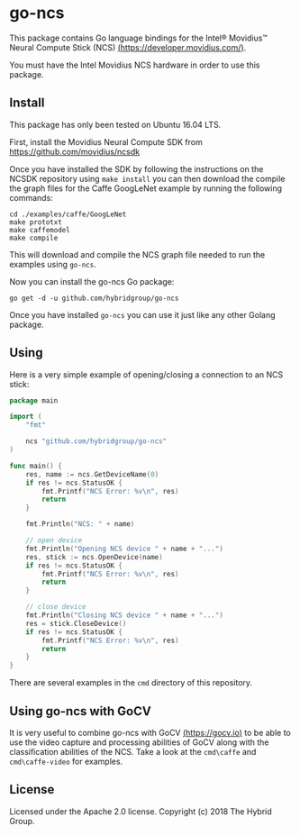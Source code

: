 # go-ncs

This package contains Go language bindings for the Intel® Movidius™ Neural Compute Stick (NCS) [(https://developer.movidius.com/)](https://developer.movidius.com/).

You must have the Intel Movidius NCS hardware in order to use this package.

## Install

This package has only been tested on Ubuntu 16.04 LTS.

First, install the Movidius Neural Compute SDK from https://github.com/movidius/ncsdk

Once you have installed the SDK by following the instructions on the NCSDK repository using `make install` you can then download the compile the graph files for the Caffe GoogLeNet example by running the following commands:

    cd ./examples/caffe/GoogLeNet
    make prototxt
    make caffemodel
    make compile

This will download and compile the NCS graph file needed to run the examples using `go-ncs`.

Now you can install the go-ncs Go package:

    go get -d -u github.com/hybridgroup/go-ncs

Once you have installed `go-ncs` you can use it just like any other Golang package.

## Using

Here is a very simple example of opening/closing a connection to an NCS stick:

```go
package main

import (
	"fmt"

	ncs "github.com/hybridgroup/go-ncs"
)

func main() {
	res, name := ncs.GetDeviceName(0)
	if res != ncs.StatusOK {
		fmt.Printf("NCS Error: %v\n", res)
		return
	}

	fmt.Println("NCS: " + name)

	// open device
	fmt.Println("Opening NCS device " + name + "...")
	res, stick := ncs.OpenDevice(name)
	if res != ncs.StatusOK {
		fmt.Printf("NCS Error: %v\n", res)
		return
	}

	// close device
	fmt.Println("Closing NCS device " + name + "...")
	res = stick.CloseDevice()
	if res != ncs.StatusOK {
		fmt.Printf("NCS Error: %v\n", res)
		return
	}
}
```

There are several examples in the `cmd` directory of this repository.

## Using go-ncs with GoCV

It is very useful to combine go-ncs with GoCV [(https://gocv.io)](https://gocv.io) to be able to use the video capture and processing abilities of GoCV along with the classification abilities of the NCS. Take a look at the `cmd\caffe` and `cmd\caffe-video` for examples.

## License

Licensed under the Apache 2.0 license. Copyright (c) 2018 The Hybrid Group.
